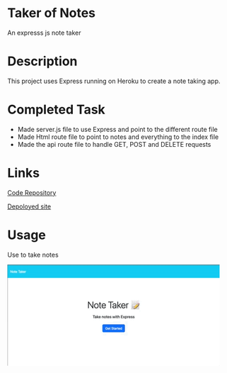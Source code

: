 # Taker of Notes
An expresss js note taker 

# Description
This project uses Express running on Heroku to create a note taking app.

# Completed Task
- Made server.js file to use Express and point to the different route file
- Made Html route file to point to notes and everything to the index file
- Made the api route file to handle GET, POST and DELETE requests

# Links
[Code Repository](https://github.com/Justin-Brueske/taker-of-notes)

[Depoloyed site](https://drive.google.com/file/d/1LRN_2xHkalEviKLhM5yEtwSlnEPY5Tht/view)

# Usage
Use to take notes

![screen shot](./public/assets/images/taker-of-notes.gif)